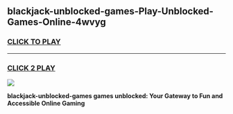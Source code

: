 
## blackjack-unblocked-games-Play-Unblocked-Games-Online-4wvyg
<h3>
<a href="https://premium76.site?title=blackjack-unblocked-games&ref=24A">CLICK TO PLAY</a></h3>
<hr>

<h3>
<a href="https://premium76.site?title=blackjack-unblocked-games&ref=24A">CLICK 2 PLAY</a>
  
</h3>

<a href="https://premium76.site?title=blackjack-unblocked-games&ref=24A"><img src="https://clearcache.store/games.png"></a>


**blackjack-unblocked-games games unblocked: Your Gateway to Fun and Accessible Online Gaming**
